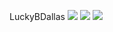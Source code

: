 LuckyBDallas
![](https://i5.fuskator.com/large/agpD50dCUEa/Platinum-Blonde-Lucky-B-Dallas-with-Tattoo-Wearing-Red-Lingerie-1.jpg)
![](https://i5.fuskator.com/large/agpD50dCUEa/Platinum-Blonde-Lucky-B-Dallas-with-Tattoo-Wearing-Red-Lingerie-5.jpg)
![](https://i5.fuskator.com/large/agpD50dCUEa/Platinum-Blonde-Lucky-B-Dallas-with-Tattoo-Wearing-Red-Lingerie-14.jpg)
![]()
![]()
![]()
![]()
![]()
![]()
![]()
![]()
![]()
![]()
![]()
![]()
![]()
![]()
![]()
![]()
![]()
![]()
![]()
![]()
![]()
![]()
![]()
![]()
![]()
![]()
![]()
![]()
![]()
![]()
![]()
